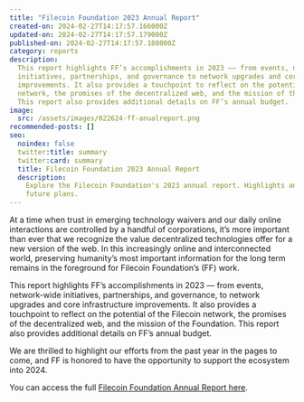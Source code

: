 ```yaml
---
title: "Filecoin Foundation 2023 Annual Report"
created-on: 2024-02-27T14:17:57.166000Z
updated-on: 2024-02-27T14:17:57.179000Z
published-on: 2024-02-27T14:17:57.188000Z
category: reports
description:
  This report highlights FF’s accomplishments in 2023 –– from events, network-wide
  initiatives, partnerships, and governance to network upgrades and core infrastructure
  improvements. It also provides a touchpoint to reflect on the potential of the Filecoin
  network, the promises of the decentralized web, and the mission of the Foundation.
  This report also provides additional details on FF’s annual budget.
image:
  src: /assets/images/022624-ff-anualreport.png
recommended-posts: []
seo:
  noindex: false
  twitter:title: summary
  twitter:card: summary
  title: Filecoin Foundation 2023 Annual Report
  description:
    Explore the Filecoin Foundation's 2023 annual report. Highlights and
    future plans.
---
```


At a time when trust in emerging technology waivers and our daily online interactions are controlled by a handful of corporations, it’s more important than ever that we recognize the value decentralized technologies offer for a new version of the web. In this increasingly online and interconnected world, preserving humanity’s most important information for the long term remains in the foreground for Filecoin Foundation’s (FF) work.

This report highlights FF’s accomplishments in 2023 –– from events, network-wide initiatives, partnerships, and governance, to network upgrades and core infrastructure improvements. It also provides a touchpoint to reflect on the potential of the Filecoin network, the promises of the decentralized web, and the mission of the Foundation. This report also provides additional details on FF’s annual budget.

We are thrilled to highlight our efforts from the past year in the pages to come, and FF is honored to have the opportunity to support the ecosystem into 2024.

Y﻿ou can access the full [Filecoin Foundation Annual Report here](https://link.fil.org/report24).
